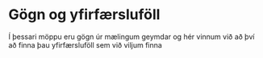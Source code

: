 # Gögn og yfirfærsluföll

Í þessari möppu eru gögn úr mælingum geymdar og hér vinnum við að því að finna þau yfirfærsluföll sem við viljum finna
